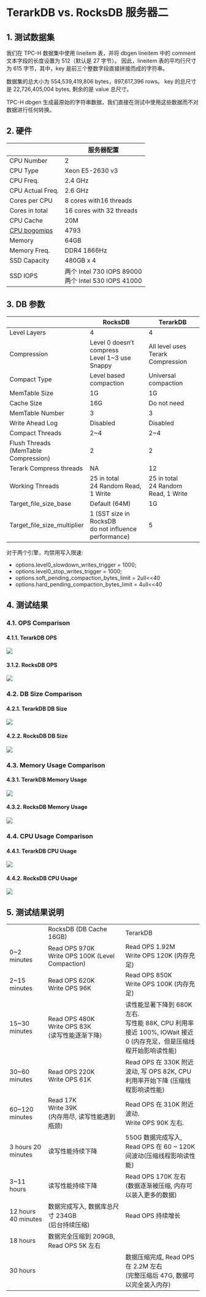 # TerarkDB vs. RocksDB 服务器二

## 1. 测试数据集

我们在 TPC-H 数据集中使用 lineitem 表，并将 dbgen lineitem 中的 comment 文本字段的长度设置为 512（默认是 27 字节）。 因此，lineitem 表的平均行尺寸为 615 字节，其中，key 是前三个整数字段直接拼接而成的字符串。

数据集的总大小为 554,539,419,806 bytes，897,617,396 rows。 key 的总尺寸是 22,726,405,004 bytes, 剩余的是 value 总尺寸。

TPC-H dbgen 生成最原始的字符串数据，我们直接在测试中使用这些数据而不对数据进行任何转换。


## 2. 硬件
|                                                                    | 服务器配置                                         |
|--------------------------------------------------------------------|--------------------------------------------------|
| CPU Number                                                         | 2                                                |
| CPU Type                                                           | Xeon E5-2630 v3                                  |
| CPU Freq.                                                          | 2.4 GHz                                          |
| CPU Actual Freq.                                                   | 2.6 GHz                                          |
| Cores per CPU                                                      | 8 cores with16 threads                           |
| Cores in total                                                     | 16 cores with 32 threads                         |
| CPU Cache                                                          | 20M                                              |
| [CPU bogomips](http://www.cnblogs.com/youngerchina/p/5624439.html) | 4793                                             |
| Memory                                                             | 64GB                                             |
| Memory Freq.                                                       | DDR4 1866Hz                                      |
| SSD Capacity                                                       | 480GB x 4                                        |
| SSD IOPS                                                           | 两个 Intel 730 IOPS 89000 <br/>两个 Intel 530 IOPS 41000 |

## 3. DB 参数

|                                      | RocksDB                                                                                                                                                                                                                  | TerarkDB                              |
|--------------------------------------|--------------------------------------------------------------------------------------------------------------------------------------------------------------------------------------------------------------------------|---------------------------------------|
| Level Layers                         | 4                                                                                                                                                                                                                        | 4                                     |
| Compression                          | Level 0 doesn’t compress<br/>Level 1~3 use Snappy                                                                                                                                                                        | All level uses<br/>Terark Compression |
| Compact Type                         | Level based compaction                                                                                                                                                                                                   | Universal compaction                  |
| MemTable Size                        | 1G                                                                                                                                                                                                                       | 1G                                    |
| Cache Size                           | 16G                                                                                                                                                                                                                      | Do not need                           |
| MemTable Number                      | 3                                                                                                                                                                                                                        | 3                                     |
| Write Ahead Log                      | Disabled                                                                                                                                                                                                                 | Disabled                              |
| Compact Threads                      | 2~4                                                                                                                                                                                                                      | 2~4                                   |
| Flush Threads <br/>(MemTable Compression) | 2                                                                                                                                                                                                                        | 2                                     |
| Terark Compress threads              | NA                                                                                                                                                                                                                       | 12                                    |
| Working Threads                      | 25 in total <br/>24 Random Read, 1 Write                                                                                                                                                                                     | 25 in total <br/>24 Random Read, 1 Write                       |
| Target_file_size_base                | Default (64M)                                                                                                                                                                                                            | 1G                                    |
| Target_file_size_multiplier          | 1 (SST size in RocksDB<br/> do not influence performance)                                                                                                                                                                     | 5                                     |

对于两个引擎，均禁用写入限速:

- options.level0_slowdown_writes_trigger = 1000;
- options.level0_stop_writes_trigger = 1000;
- options.soft_pending_compaction_bytes_limit = 2ull<<40
- options.hard_pending_compaction_bytes_limit = 4ull<<40


## 4. 测试结果
### 4.1. OPS Comparison
#### 4.1.1. TerarkDB OPS
![](images/terarkdb_vs_rocksdb_server_b/terarkdb_ops.png)
#### 3.1.2. RocksDB OPS
![](images/terarkdb_vs_rocksdb_server_b/rocksdb_ops.png)

### 4.2. DB Size Comparison
#### 4.2.1. TerarkDB DB Size
![](images/terarkdb_vs_rocksdb_server_b/terarkdb_dbsize.png)
#### 4.2.2. RocksDB DB Size
![](images/terarkdb_vs_rocksdb_server_b/rocksdb_dbsize.png)

### 4.3. Memory Usage Comparison
#### 4.3.1. TerarkDB Memory Usage
![](images/terarkdb_vs_rocksdb_server_b/terarkdb_memory.png)
#### 4.3.2. RocksDB Memory Usage
![](images/terarkdb_vs_rocksdb_server_b/rocksdb_memory.png)

### 4.4. CPU Usage Comparison
#### 4.4.1. TerarkDB CPU Usage
![](images/terarkdb_vs_rocksdb_server_b/terarkdb_cpu.png)
#### 4.4.2. RocksDB CPU Usage
![](images/terarkdb_vs_rocksdb_server_b/rocksdb_cpu.png)



## 5. 测试结果说明

<table>
<tr>
<td width="20%">&nbsp;</td>
<td width="40%">RocksDB (DB Cache 16GB)</td>
<td width="40%">TerarkDB</td>
</tr>

<tr>
<td>0~2 minutes</td>
<td>Read OPS 970K <br/> Write OPS 100K (Level Compaction)</td>
<td>Read OPS 1.92M <br/> Write OPS 120K (内存充足)</td>
</tr>

<tr>
<td>2~15 minutes</td>
<td>Read OPS 620K <br/> Write OPS 96K</td>
<td>Read OPS 850K <br/> Write OPS 100K (内存充足)</td>
</tr>

<tr>
<td>15~30 minutes</td>
<td>Read OPS 480K <br/>Write OPS 83K <br/>(读写性能逐渐下降)</td>
<td>读性能显著下降到 680K 左右. <br/>写性能 88K, CPU 利用率接近 100%, IOWait 接近 0 (内存充足，但是压缩线程开始影响读性能)</td>
</tr>

<tr>
<td>30~60 minutes</td>
<td>Read OPS 220K <br/>Write OPS 61K</td>
<td>Read OPS 在 330K 附近波动, 写 OPS 82K, CPU 利用率开始下降 (压缩线程影响读性能)</td>
</tr>

<tr>
<td>60~120 minutes</td>
<td>Read 17K <br/> Write 39K <br/> (内存用尽, 读写性能遇到瓶颈)</td>
<td>Read OPS 在 310K 附近波动. <br/>Write OPS 90K 左右.</td>
</tr>

<tr>
<td>3 hours 20 minutes</td>
<td>读写性能持续下降</td>
<td>550G 数据完成写入, Read OPS 在 60 ~ 120K 间波动(压缩线程影响读性能)</td>
</tr>

<tr>
<td>3~11 hours</td>
<td>读写性能持续下降</td>
<td>Read OPS 170K 左右 <br/>(数据逐渐被压缩, 内存可以装入更多的数据)</td>
</tr>

<tr>
<td>12 hours 40 minutes</td>
<td>数据完成写入, 数据库总尺寸 234GB <br/>(后台持续压缩)</td>
<td>Read OPS 持续增长</td>
</tr>

<tr>
<td>18 hours</td>
<td>数据完全压缩到 209GB, Read OPS 5K 左右</td>
<td>&nbsp;</td>
</tr>

<tr>
<td>30 hours</td>
<td>&nbsp;</td>
<td>数据压缩完成, Read OPS 在 2.2M 左右 <br/>(完整压缩后 47G, 数据可以完全装入内存)</td>
</tr>

</table>
